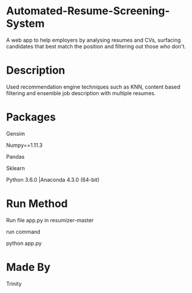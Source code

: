 # Automated-Resume-Screening-System
A web app to help employers by analysing resumes and CVs, surfacing candidates that best match the position and filtering out those who don't.

# Description
Used recommendation engine techniques such as KNN, content based filtering and ensemble  job description with multiple resumes.

# Packages
Gensim

Numpy==1.11.3

Pandas

Sklearn

Python 3.6.0 |Anaconda 4.3.0 (64-bit)
# Run Method
Run file app.py in resumizer-master

run command

python app.py

# Made By
Trinity
